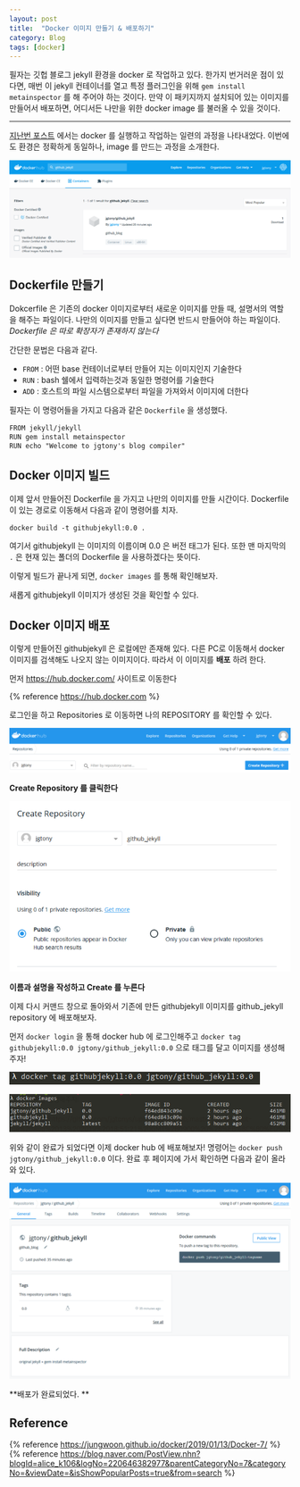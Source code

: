 ```yaml
---
layout: post
title:  "Docker 이미지 만들기 & 배포하기"
category: Blog
tags: [docker]
---
```



필자는 깃헙 블로그 jekyll 환경을 docker 로 작업하고 있다. 한가지 번거러운 점이 있다면, 매번 이 jekyll 컨테이너를 열고 특정 플러그인을 위해 `gem install metainspector` 를 해 주어야 하는 것이다. 만약 이 패키지까지 설치되어 있는 이미지를 만들어서 배포하면, 어디서든 나만을 위한 docker image 를 불러올 수 있을 것이다.

<!-- more -->

---

[지난번 포스트](https://jgtonys.github.io/blog/2019/04/25/docker-jekyll/) 에서는 docker 를 실행하고 작업하는 일련의 과정을 나타내었다. 이번에도 환경은 정확하게 동일하나, image 를 만드는 과정을 소개한다.

![image.png](https://github.com/jgtonys/upload_test/blob/master/screenshot-Tue%20Aug%2013%202019%2018:43:56%20GMT%2B0900%20%28%EB%8C%80%ED%95%9C%EB%AF%BC%EA%B5%AD%20%ED%91%9C%EC%A4%80%EC%8B%9C%29.png?raw=true)


## Dockerfile 만들기

Dokcerfile 은 기존의 docker 이미지로부터 새로운 이미지를 만들 때, 설명서의 역할을 해주는 파일이다. 나만의 이미지를 만들고 싶다면 반드시 만들어야 하는 파일이다. *Dockerfile 은 따로 확장자가 존재하지 않는다*

간단한 문법은 다음과 같다.

- `FROM` : 어떤 base 컨테이너로부터 만들어 지는 이미지인지 기술한다
-  `RUN` : bash 쉘에서 입력하는것과 동일한 명령어를 기술한다
-  `ADD` : 호스트의 파일 시스템으로부터 파일을 가져와서 이미지에 더한다

필자는 이 명령어들을 가지고 다음과 같은 `Dockerfile` 을 생성했다.

```
FROM jekyll/jekyll
RUN gem install metainspector
RUN echo "Welcome to jgtony's blog compiler"
```

## Docker 이미지 빌드

이제 앞서 만들어진 Dockerfile 을 가지고 나만의 이미지를 만들 시간이다. Dockerfile 이 있는 경로로 이동해서 다음과 같이 명령어를 치자.

````
docker build -t githubjekyll:0.0 .
````

여기서 githubjekyll 는 이미지의 이름이며 0.0 은 버전 태그가 된다. 또한 맨 마지막의 `.` 은 현재 있는 폴더의 Dockerfile 을 사용하겠다는 뜻이다.

이렇게 빌드가 끝나게 되면, `docker images` 를 통해 확인해보자.

새롭게 githubjekyll 이미지가 생성된 것을 확인할 수 있다.


## Docker 이미지 배포

이렇게 만들어진 githubjekyll 은 로컬에만 존재해 있다. 다른 PC로 이동해서 docker 이미지를 검색해도 나오지 않는 이미지이다. 따라서 이 이미지를 **배포** 하려 한다.

먼저 https://hub.docker.com/ 사이트로 이동한다

{% reference https://hub.docker.com %}

로그인을 하고 Repositories 로 이동하면 나의 REPOSITORY 를 확인할 수 있다.

![image.png](https://github.com/jgtonys/upload_test/blob/master/screenshot-Tue%20Aug%2013%202019%2018:44:48%20GMT%2B0900%20%28%EB%8C%80%ED%95%9C%EB%AF%BC%EA%B5%AD%20%ED%91%9C%EC%A4%80%EC%8B%9C%29.png?raw=true)

**Create Repository 를 클릭한다**

![image.png](https://github.com/jgtonys/upload_test/blob/master/screenshot-Tue%20Aug%2013%202019%2018:48:02%20GMT%2B0900%20%28%EB%8C%80%ED%95%9C%EB%AF%BC%EA%B5%AD%20%ED%91%9C%EC%A4%80%EC%8B%9C%29.png?raw=true)

**이름과 설명을 작성하고 Create 를 누른다**

이제 다시 커맨드 창으로 돌아와서 기존에 만든 githubjekyll 이미지를 github_jekyll repository 에 배포해보자.

먼저 `docker login` 을 통해 docker hub 에 로그인해주고 `docker tag githubjekyll:0.0 jgtony/github_jekyll:0.0` 으로 태그를 달고 이미지를 생성해주자!

![image.png](https://github.com/jgtonys/upload_test/blob/master/screenshot-Tue%20Aug%2013%202019%2018:51:21%20GMT%2B0900%20%28%EB%8C%80%ED%95%9C%EB%AF%BC%EA%B5%AD%20%ED%91%9C%EC%A4%80%EC%8B%9C%29.png?raw=true)

![image.png](https://github.com/jgtonys/upload_test/blob/master/screenshot-Tue%20Aug%2013%202019%2018:51:38%20GMT%2B0900%20%28%EB%8C%80%ED%95%9C%EB%AF%BC%EA%B5%AD%20%ED%91%9C%EC%A4%80%EC%8B%9C%29.png?raw=true)

위와 같이 완료가 되었다면 이제 docker hub 에 배포해보자! 명령어는 `docker push jgtony/github_jekyll:0.0` 이다. 완료 후 페이지에 가서 확인하면 다음과 같이 올라와 있다.

![image.png](https://github.com/jgtonys/upload_test/blob/master/screenshot-Tue%20Aug%2013%202019%2018:53:45%20GMT%2B0900%20%28%EB%8C%80%ED%95%9C%EB%AF%BC%EA%B5%AD%20%ED%91%9C%EC%A4%80%EC%8B%9C%29.png?raw=true)

**배포가 완료되었다. **

## Reference

{% reference https://jungwoon.github.io/docker/2019/01/13/Docker-7/ %}
{% reference https://blog.naver.com/PostView.nhn?blogId=alice_k106&logNo=220646382977&parentCategoryNo=7&categoryNo=&viewDate=&isShowPopularPosts=true&from=search %}

